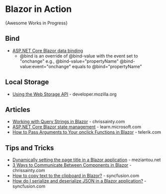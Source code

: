 # Blazor in Action

{Awesome Works in Progress}

## Bind
* [ASP.NET Core Blazor data binding](https://docs.microsoft.com/en-us/aspnet/core/blazor/components/data-binding?view=aspnetcore-6.0)
  * @bind is an override of @bind-value with the event set to "onchange" e.g., @bind-value="propertyName" @bind-value:event="onchange" equals to @bind="propertyName"

## Local Storage
* [Using the Web Storage API](https://developer.mozilla.org/en-US/docs/Web/API/Web_Storage_API/Using_the_Web_Storage_API) - developer.mozilla.org

## Articles
* [Working with Query Strings in Blazor](https://chrissainty.com/working-with-query-strings-in-blazor/) - chrissainty.com
* [ASP.NET Core Blazor state management](https://learn.microsoft.com/en-us/aspnet/core/blazor/state-management) - learn.microsoft.com
* [How to Pass Arguments to Your onclick Functions in Blazor](https://www.telerik.com/blogs/how-to-pass-arguments-to-your-onclick-functions-blazor) - telerik.com

## Tips and Tricks
* [Dynamically setting the page title in a Blazor application](https://www.meziantou.net/dynamically-setting-the-page-title-in-a-blazor-application.htm) - meziantou.net
* [3 Ways to Communicate Between Components in Blazor](https://chrissainty.com/3-ways-to-communicate-between-components-in-blazor/) - chrissainty.com
* [How to copy text to the clipboard in Blazor?](https://www.syncfusion.com/faq/blazor/javascript-interop/how-to-copy-text-to-the-clipboard-in-blazor) - syncfusion.com
* [How do I serialize and deserialize JSON in a Blazor application?](https://www.syncfusion.com/faq/blazor/general/how-do-i-serialize-and-deserialize-json-in-a-blazor-application) - syncfusion.com
